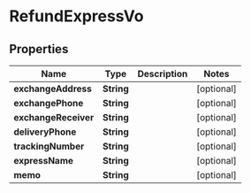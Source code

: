 

# RefundExpressVo


## Properties

Name | Type | Description | Notes
------------ | ------------- | ------------- | -------------
**exchangeAddress** | **String** |  |  [optional]
**exchangePhone** | **String** |  |  [optional]
**exchangeReceiver** | **String** |  |  [optional]
**deliveryPhone** | **String** |  |  [optional]
**trackingNumber** | **String** |  |  [optional]
**expressName** | **String** |  |  [optional]
**memo** | **String** |  |  [optional]




